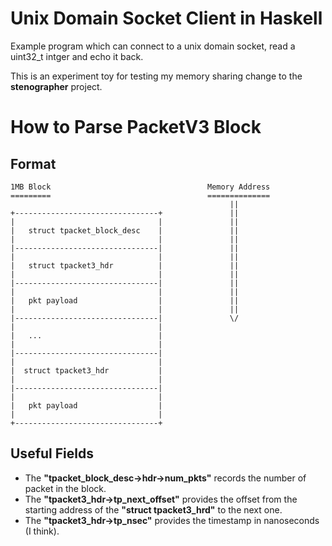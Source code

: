 # Unix Domain Socket Client in Haskell

Example program which can connect to a unix domain socket, read a
uint32_t intger and echo it back.

This is an experiment toy for testing my memory sharing change to
the **stenographer** project.

# How to Parse PacketV3 Block

## Format

	1MB Block									Memory Address
	=========									==============
												     ||
	+--------------------------------+			     ||
	|                                |			     ||
	|   struct tpacket_block_desc    |			     ||
	|                                |			     ||
	|--------------------------------|			     ||
	|                                |			     ||
	|   struct tpacket3_hdr          |			     ||
	|                                |			     ||
	|--------------------------------|			     ||
	|                                |			     ||
	|   pkt payload                  |			     ||
	|                                |			     ||
	|--------------------------------|			     \/
	|                                |
	|   ...                          |
	|                                |
	|--------------------------------|
	|                                |
	|  struct tpacket3_hdr           |
	|                                |
	|--------------------------------|
	|                                |
	|   pkt payload                  |
	|                                |
	+--------------------------------+

## Useful Fields

* The **"tpacket_block_desc->hdr->num_pkts"** records the number of packet
  in the block.
* The **"tpacket3_hdr->tp_next_offset"** provides the offset from the starting
  address of the **"struct tpacket3_hrd"** to the next one.
* The **"tpacket3_hdr->tp_nsec"** provides the timestamp in nanoseconds (I think).

